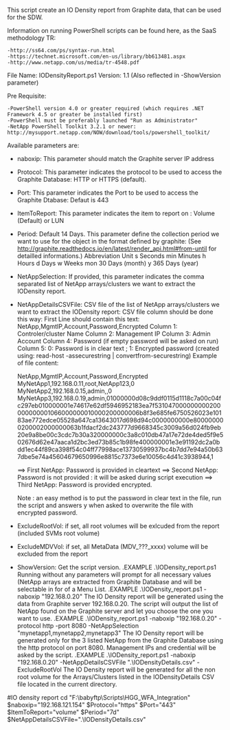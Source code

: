 This script create an IO Density report from Graphite data, that can be used for the SDW.

Information on running PowerShell scripts can be found here, as the SaaS methodology TR:

    -http://ss64.com/ps/syntax-run.html
    -https://technet.microsoft.com/en-us/library/bb613481.aspx
    -http://www.netapp.com/us/media/tr-4548.pdf

File Name:  IODensityReport.ps1
Version: 1.1 (Also reflected in -ShowVersion parameter)

Pre Requisite:

    -PowerShell version 4.0 or greater required (which requires .NET Framework 4.5 or greater be installed first)
    -PowerShell must be preferably launched "Run as Administrator"
    -NetApp PowerShell Toolkit 3.2.1 or newer: http://mysupport.netapp.com/NOW/download/tools/powershell_toolkit/

Available parameters are:

* naboxip: This parameter should match the Graphite server IP address
* Protocol: This parameter indicates the protocol to be used to access the Graphite Database: HTTP or HTTPS (default).
* Port: This parameter indicates the Port to be used to access the Graphite Dtabase: Defaut is 443
* ItemToReport: This parameter indicates the item to report on : Volume (Default) or LUN
* Period: Default 14 Days. This parameter define the collection period we want to use for the object in the format defined by graphite:
  (See http://graphite.readthedocs.io/en/latest/render_api.html#from-until for detailled informations.)
	 Abbreviation 	Unit
	 s 				Seconds
	 min 			Minutes
	 h 				Hours
	 d 				Days
	 w 				Weeks
	 mon 			30 Days (month)
	 y 				365 Days (year)
* NetAppSelection: If provided, this parameter indicates the comma separated list of NetApp arrays/clusters we want to extract the IODensity report.
* NetAppDetailsCSVFile: CSV file of the list of NetApp arrays/clusters we want to extract the IODensity report:
	CSV file column should be done this way:
	First Line should contain this text: NetApp,MgmtIP,Account,Password,Encrypted
	Column 1: Controler/cluster Name
	Column 2: Management IP
	Column 3: Admin Account
	Column 4: Password (if empty password will be asked on run)
	Column 5: 0: Password is in clear text ; 1: Encrypted password (created using: read-host -assecurestring | convertfrom-securestring) 
	Example of file content:
	
	NetApp,MgmtIP,Account,Password,Encrypted
	MyNetApp1,192.168.0.11,root,NetApp123,0
	MyNetApp2,192.168.0.15,admin,,0
	MyNetApp3,192.168.0.19,admin,01000000d08c9ddf0115d1118c7a00c04fc297eb010000001e74617e62df5946952183ea7f531047000000000200000000001066000000010000200000006b8f3e685fe6750526023e10183ae772edce05528a647ca13643017d698d94c0000000000e800000000200002000000063b1fdacf2dc243777d9668345c3009a56d024fb9eb20e9a8be00c3cdc7b30a320000000c3a8c010db47a17e72de4ded5f9e502676d62e47aaca1d2bc3ed73b85c1b98fe400000001e3e91192dc2a0bdd1ec44f89ca398f54c04ff77998ace13730599937bc4b7dd7e94a50b637dbe5e74a45604679650996e8815c7373e6e10056c4d41c3938944,1
	
	==> First NetApp:  Password is provided in cleartext
	==> Second NetApp: Password is not provided : it will be asked during script execution
	==> Third NetApp:  Password is provided encrypted.
	
	Note : an easy method is to put the password in clear text in the file, run the script and answers y when asked to overwrite the file with encrypted password.
* ExcludeRootVol: if set, all root volumes will be exlcuded from the report (included SVMs root volume)
* ExcludeMDVVol: if set, all MetaData (MDV_???_xxxx) volume will be excluded from the report
* ShowVersion: Get the script version.
.EXAMPLE
.\IODensity_report.ps1
Running without any parameters will prompt for all necessary values (NetApp arrays are extracted from Graphite Database and will be selectable in for of a Menu List.
.EXAMPLE
.\IODensity_report.ps1 -naboxip "192.168.0.20"
The IO Density report will be generated using the data from Graphite server 192.168.0.20. The script will output the list of NetApp found on the Graphite server and let you choose the one you want to use.
.EXAMPLE
.\IODensity_report.ps1 -naboxip "192.168.0.20" -protocol http -port 8080 -NetAppSelection "mynetapp1,mynetapp2,mynetapp3"
The IO Density report will be generated only for the 3 listed NetApp from the Graphite Database using the http protocol on port 8080. Management IPs and credential will be asked by the script.
.EXAMPLE
.\IODensity_report.ps1 -naboxip "192.168.0.20" -NetAppDetailsCSVFile ".\IODensityDetails.csv" -ExcludeRootVol
The IO Density report will be generated for all the non root volume for the Arrays/Clusters listed in the IODensityDetails CSV file located in the current directory.

#IO density report
cd "F:\babyftp\Scripts\HGG_WFA_Integration"
$naboxip="192.168.121.154"
$Protocol="https"
$Port="443"
$ItemToReport="volume"
$Period="7d"
$NetAppDetailsCSVFile=".\IODensityDetails.csv"
